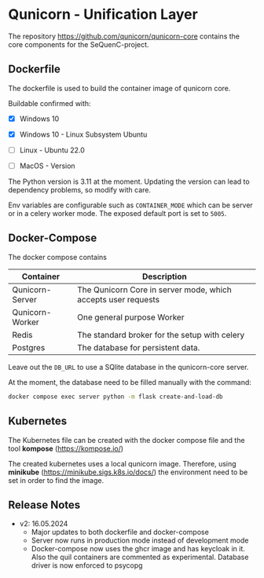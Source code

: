 # Qunicorn - Unification Layer

The repository https://github.com/qunicorn/qunicorn-core contains the core components for the SeQuenC-project.

## Dockerfile

The dockerfile is used to build the container image of qunicorn core.

Buildable confirmed with:
 - [x] Windows 10
 - [x] Windows 10 - Linux Subsystem Ubuntu
 - [ ] Linux - Ubuntu 22.0
 - [ ] MacOS - Version


The Python version is 3.11 at the moment. Updating the version can lead to dependency problems, so modify with care.

Env variables are configurable such as `CONTAINER_MODE` which can be server or in a celery worker mode.
The exposed default port is set to `5005`.

## Docker-Compose

The docker compose contains

| Container   | Description |
| ----------- | ----------- |
| Qunicorn-Server      | The Qunicorn Core in server mode, which accepts user requests       |
| Qunicorn-Worker   | One general purpose Worker        |
| Redis | The standard broker for the setup with celery|
|Postgres| The database for persistent data. |

Leave out the `DB_URL` to use a SQlite database in the qunicorn-core server.

At the moment, the database need to be filled manually with the command:
```bash
docker compose exec server python -m flask create-and-load-db
``` 

## Kubernetes

The Kubernetes file can be created with the docker compose file and the tool **kompose** (https://kompose.io/)

The created kubernetes uses a local qunicorn image.
Therefore, using **minikube** (https://minikube.sigs.k8s.io/docs/) the environment need to be set in order to find the image.


## Release Notes

 - v2: 16.05.2024
   - Major updates to both dockerfile and docker-compose
   - Server now runs in production mode instead of development mode
   - Docker-compose now uses the ghcr image and has keycloak in it. Also the quil containers are commented as experimental. Database driver is now enforced to psycopg 